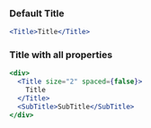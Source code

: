 ### Default Title

```jsx
<Title>Title</Title>
```

### Title with all properties

```jsx
<div>
  <Title size="2" spaced={false}>
    Title
  </Title>
  <SubTitle>SubTitle</SubTitle>
</div>
```
